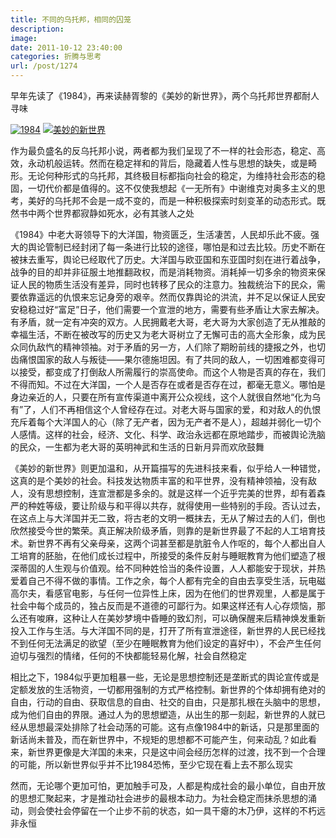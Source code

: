 ```yaml
---
title: 不同的乌托邦，相同的囚笼
description: 
image: 
date: 2011-10-12 23:40:00
categories: 折腾与思考
url: /post/1274
---
```


早年先读了《1984》，再来读赫胥黎的《美妙的新世界》，两个乌托邦世界都耐人寻味

[![](https://storageapi.fleek.co/0a3a8890-e65e-47ce-93d7-0442b9209d38-bucket/blog/posts/2011-10/10-12/1.jpg "1984")](http://book.douban.com/subject/3815131/) [![](https://storageapi.fleek.co/0a3a8890-e65e-47ce-93d7-0442b9209d38-bucket/blog/posts/2011-10/10-12/2.jpg "美妙的新世界")](http://book.douban.com/subject/4872919/)

作为最负盛名的反乌托邦小说，两者都为我们呈现了不一样的社会形态，稳定、高效，永动机般运转。然而在稳定祥和的背后，隐藏着人性与思想的缺失，或是畸形。无论何种形式的乌托邦，其终极目标都指向社会的稳定，为维持社会形态的稳固，一切代价都是值得的。这不仅使我想起《一无所有》中谢维克对奥多主义的思考，美好的乌托邦不会是一成不变的，而是一种积极探索时刻变革的动态形式。既然书中两个世界都寂静如死水，必有其骇人之处

《1984》中老大哥领导下的大洋国，物资匮乏，生活凄苦，人民却乐此不疲。强大的舆论管制已经封闭了每一条进行比较的途径，哪怕是和过去比较。历史不断在被抹去重写，舆论已经取代了历史。大洋国与欧亚国和东亚国时刻在进行着战争，战争的目的却并非征服土地推翻政权，而是消耗物资。消耗掉一切多余的物资来保证人民的物质生活没有差异，同时也转移了民众的注意力。独裁统治下的民众，需要依靠遥远的仇恨来忘记身旁的艰辛。然而仅靠舆论的洪流，并不足以保证人民安安稳稳过好“富足”日子，他们需要一个宣泄的地方，需要有些矛盾让大家去解决。有矛盾，就一定有冲突的双方。人民拥戴老大哥，老大哥为大家创造了无从推敲的幸福生活，不断在被改写的历史又为老大哥树立了无懈可击的高大全形象，成为民众同仇敌忾的精神领袖。对于矛盾的另一方，人们除了期盼前线的捷报之外，也切齿痛恨国家的敌人与叛徒——果尔德施坦因。有了共同的敌人，一切困难都变得可以接受，都变成了打倒敌人所需履行的崇高使命。而这个人物是否真的存在，我们不得而知。不过在大洋国，一个人是否存在或者是否存在过，都毫无意义。哪怕是身边亲近的人，只要在所有宣传渠道中离开公众视线，这个人就很自然地“化为乌有”了，人们不再相信这个人曾经存在过。对老大哥与国家的爱，和对敌人的仇恨充斥着每个大洋国人的心（除了无产者，因为无产者不是人），超越并弱化一切个人感情。这样的社会，经济、文化、科学、政治永远都在原地踏步，而被舆论洗脑的民众，一生都为老大哥的英明神武和生活的日新月异而欢欣鼓舞

《美妙的新世界》则更加温和，从开篇描写的先进科技来看，似乎给人一种错觉，这真的是个美妙的社会。科技发达物质丰富的和平世界，没有精神领袖，没有敌人，没有思想控制，连宣泄都是多余的。就是这样一个近乎完美的世界，却有着森严的种姓等级，要让阶级与和平得以共存，就得使用一些特别的手段。否认过去，在这点上与大洋国并无二致，将古老的文明一概抹去，无从了解过去的人们，倒也欣然接受今世的繁荣。真正解决阶级矛盾，则靠的是新世界最了不起的人工培育技术。新世界不再有父亲母亲，这两个词甚至都是肮脏令人作呕的，每个人都出自人工培育的胚胎，在他们成长过程中，所接受的条件反射与睡眠教育为他们塑造了根深蒂固的人生观与价值观。给不同种姓恰当的条件设置，人人都能安于现状，并热爱着自己不得不做的事情。工作之余，每个人都有完全的自由去享受生活，玩电磁高尔夫，看感官电影，与任何一位异性上床，因为在他们的世界观里，人都是属于社会中每个成员的，独占反而是不道德的可鄙行为。如果这样还有人心存烦恼，那么还有唆麻，这种让人在美妙梦境中昏睡的致幻剂，可以确保醒来后精神焕发重新投入工作与生活。与大洋国不同的是，打开了所有宣泄途径，新世界的人民已经找不到任何无法满足的欲望（至少在睡眠教育为他们设定的喜好中），不会产生任何迫切与强烈的情绪，任何的不快都能轻易化解，社会自然稳定

相比之下，1984似乎更加粗暴一些，无论是思想控制还是垄断式的舆论宣传或是定额发放的生活物资，一切都用强制的方式严格控制。新世界的个体却拥有绝对的自由，行动的自由、获取信息的自由、社交的自由，只是那扎根在头脑中的思想，成为他们自由的界限。通过人为的思想塑造，从出生的那一刻起，新世界的人就已经从思想最深处排除了社会动荡的可能。这有点像1984中的新话，只是那里面的新话尚未普及，而在新世界中，不规矩的思想都不可能产生，何来动乱？如此看来，新世界更像是大洋国的未来，只是这中间会经历怎样的过渡，找不到一个合理的可能，所以新世界似乎并不比1984恐怖，至少它现在看上去不那么现实

然而，无论哪个更加可怕，更加触手可及，人都是构成社会的最小单位，自由开放的思想汇聚起来，才是推动社会进步的最根本动力。为社会稳定而抹杀思想的涌动，则会使社会停留在一个止步不前的状态，如一具干瘪的木乃伊，这样的不朽远非永恒